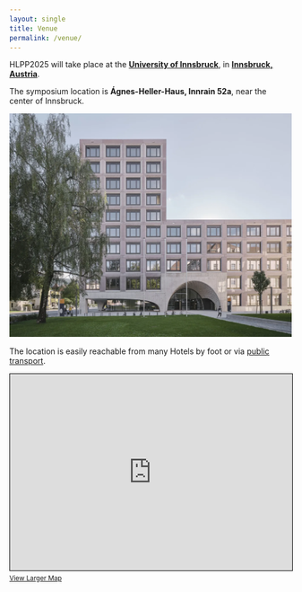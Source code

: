 ```yaml
---
layout: single
title: Venue
permalink: /venue/
---
```


HLPP2025 will take place at the [**University of Innsbruck**](https://www.uibk.ac.at), in [**Innsbruck, Austria**](https://www.innsbruck.info/).

The symposium location is **Ágnes-Heller-Haus, Innrain 52a**, near the center of Innsbruck. 

![Agnes Heller Haus](/assets/images/agnes_heller_haus.webp)
 
The location is easily reachable from many Hotels by foot or via [public transport](https://www.ivb.at/en).

<iframe width="100%" height="350" src="https://www.openstreetmap.org/export/embed.html?bbox=11.382801532745363%2C47.26102906874126%2C11.384620070457458%2C47.26336264999815&amp;layer=mapnik&amp;marker=47.262195872227394%2C11.38371080160141" style="border: 1px solid black"></iframe>
<br/><small><a href="https://www.openstreetmap.org/?mlat=47.26220&amp;mlon=11.38371#map=19/47.26220/11.38371">View Larger Map</a></small>
